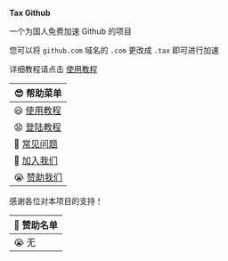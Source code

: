 **Tax Github**

一个为国人免费加速 Github 的项目

您可以将 `github.com` 域名的 `.com` 更改成 `.tax` 即可进行加速

详细教程请点击 [使用教程](./docs/usage.md)

😎 帮助菜单 |
-- |
😃 [使用教程](./docs/usage.md) |
😧 [登陆教程](./docs/login.md) |
🤔 [常见问题](./docs/faq.md) |
🤗 [加入我们](./docs/join.md) |
😭 [赞助我们](./docs/sponsor.md) |

感谢各位对本项目的支持！

🤩 赞助名单 |
-- |
😭 无 |
